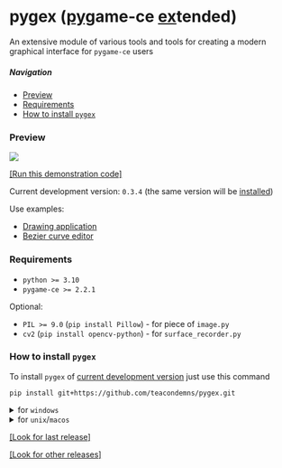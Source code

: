 # pygex (<ins>pyg</ins>ame-ce <ins>ex</ins>tended)
An extensive module of various tools and tools for creating a modern graphical interface for `pygame-ce` users

##### Navigation
- [Preview](#preview)
- [Requirements](#requirements)
- [How to install `pygex`](#how-to-install-pygex)

### Preview

![](https://github.com/TeaCondemns/pygex/releases/download/v0.3.3/preview.gif)

[[Run this demonstration code]](https://github.com/teacondemns/pygex/releases/tag/v0.3.3)

Current development version: `0.3.4` (the same version will be [installed](#how-to-install-pygex))

Use examples:
- [Drawing application](https://github.com/teacondemns/vector-paint)
- [Bezier curve editor](https://github.com/teacondemns/bezier-curve)

### Requirements
- `python >= 3.10`
- `pygame-ce >= 2.2.1`

Optional:
- `PIL >= 9.0` (`pip install Pillow`) - for piece of `image.py`
- `cv2` (`pip install opencv-python`) - for `surface_recorder.py`

### How to install `pygex`
To install `pygex` of [current development version](#preview) just use this command
```
pip install git+https://github.com/teacondemns/pygex.git
```

<details>
  <summary>for <code>windows</code></summary>
  

```
py -m pip install git+https://github.com/teacondemns/pygex.git
```
</details>

<details>
  <summary>for <code>unix</code>/<code>macos</code></summary>
  

```
python3 -m pip install git+https://github.com/teacondemns/pygex.git
```
</details>

[[Look for last release]](https://github.com/teacondemns/pygex/releases/tag/v0.3.3)

[[Look for other releases]](https://github.com/teacondemns/pygex/releases)
